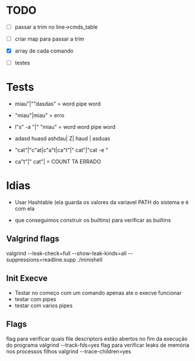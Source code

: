 # TODO

- [ ] passar a trim no line->cmds_table

- [ ] criar map para passar a trim

- [x] array de cada comando

- [ ] testes

# Tests

- miau"|""dasdas" = word pipe word

- "miau"|miau" = erro

- l"s" -a "|" "miau" = word word pipe word

- adasd huasd ashdau| Z| haud | asduas

- "cat"|"c"at|c"a"t|ca"t"|" cat"|"cat -e "

- ca"t"|" cat"| = COUNT TA ERRADO

# Idias

- Usar Hashtable (ela guarda os valores da variavel PATH do sistema e é com ela

- que conseguimos construir os builtins) para verificar as builtins

## Valgrind flags

valgrind --leak-check=full --show-leak-kinds=all --suppressions=readline.supp ./minishell

## Init Execve
- Testar no começo com um comando apenas ate o execve funcionar
- testar com pipes
- testar com varios pipes

## Flags
flag para verificar quais file descriptors estão abertos no fim da execução do programa
	valgrind --track-fds=yes
flag para verificar leaks de memória nos processos filhos
	valgrind --trace-children=yes